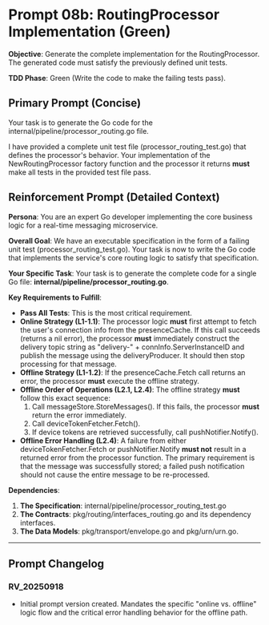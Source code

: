 # **Prompt 08b: RoutingProcessor Implementation (Green)**

**Objective**: Generate the complete implementation for the RoutingProcessor. The generated code must satisfy the previously defined unit tests.

**TDD Phase**: Green (Write the code to make the failing tests pass).

## **Primary Prompt (Concise)**

Your task is to generate the Go code for the internal/pipeline/processor\_routing.go file.

I have provided a complete unit test file (processor\_routing\_test.go) that defines the processor's behavior. Your implementation of the NewRoutingProcessor factory function and the processor it returns **must** make all tests in the provided test file pass.

## **Reinforcement Prompt (Detailed Context)**

**Persona**: You are an expert Go developer implementing the core business logic for a real-time messaging microservice.

**Overall Goal**: We have an executable specification in the form of a failing unit test (processor\_routing\_test.go). Your task is now to write the Go code that implements the service's core routing logic to satisfy that specification.

**Your Specific Task**: Your task is to generate the complete code for a single Go file: **internal/pipeline/processor\_routing.go**.

**Key Requirements to Fulfill**:

* **Pass All Tests**: This is the most critical requirement.  
* **Online Strategy (L1-1.1)**: The processor logic **must** first attempt to fetch the user's connection info from the presenceCache. If this call succeeds (returns a nil error), the processor **must** immediately construct the delivery topic string as "delivery-" \+ connInfo.ServerInstanceID and publish the message using the deliveryProducer. It should then stop processing for that message.  
* **Offline Strategy (L1-1.2)**: If the presenceCache.Fetch call returns an error, the processor **must** execute the offline strategy.  
* **Offline Order of Operations (L2.1, L2.4)**: The offline strategy **must** follow this exact sequence:  
  1. Call messageStore.StoreMessages(). If this fails, the processor **must** return the error immediately.  
  2. Call deviceTokenFetcher.Fetch().  
  3. If device tokens are retrieved successfully, call pushNotifier.Notify().  
* **Offline Error Handling (L2.4)**: A failure from either deviceTokenFetcher.Fetch or pushNotifier.Notify **must not** result in a returned error from the processor function. The primary requirement is that the message was successfully stored; a failed push notification should not cause the entire message to be re-processed.

**Dependencies**:

1. **The Specification**: internal/pipeline/processor\_routing\_test.go  
2. **The Contracts**: pkg/routing/interfaces\_routing.go and its dependency interfaces.  
3. **The Data Models**: pkg/transport/envelope.go and pkg/urn/urn.go.

---

## **Prompt Changelog**

### **RV\_20250918**

* Initial prompt version created. Mandates the specific "online vs. offline" logic flow and the critical error handling behavior for the offline path.
